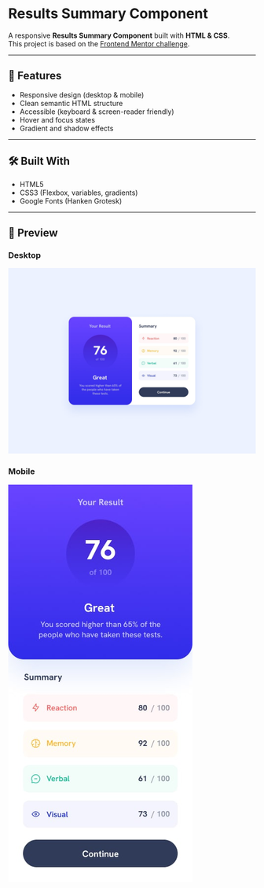 # Results Summary Component

A responsive **Results Summary Component** built with **HTML & CSS**.  
This project is based on the [Frontend Mentor challenge](https://www.frontendmentor.io/).

---

## 🚀 Features
- Responsive design (desktop & mobile)
- Clean semantic HTML structure
- Accessible (keyboard & screen-reader friendly)
- Hover and focus states
- Gradient and shadow effects

---

## 🛠️ Built With
- HTML5
- CSS3 (Flexbox, variables, gradients)
- Google Fonts (Hanken Grotesk)

---

## 📸 Preview
### Desktop
![Desktop Preview](./design/desktop-design.jpg)

### Mobile
![Mobile Preview](./design/mobile-design.jpg)

